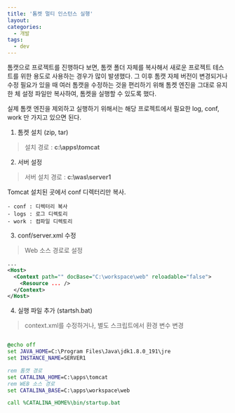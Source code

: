 ```yaml
---
title: '톰켓 멀티 인스턴스 실행'
layout: 
categories:  
  - 개발  
tags:
  - dev
---
```


톰캣으로 프로젝트를 진행하다 보면, 톰캣 폴더 자체를 복사해서 새로운 프로젝트 테스트를 위한 용도로 사용하는 경우가 많이 발생했다. 그 이후 톰캣 자체 버전이 변경되거나 수정 필요가 있을 때 여러 톰캣을 수정하는 것을 편리하기 위해 톰켓 엔진을 그대로 유지한 체 설정 파일만 복사하여, 톰켓을 실행할 수 있도록 했다. 

실제 톰캣 엔진을 제외하고 실행하기 위해서는 해당 프로젝트에서 필요한 log, conf, work 만 가지고 있으면 된다. 

1. 톰켓 설치 (zip, tar) 

> 설치 경로 : **c:\apps\tomcat** 

2. 서버 설정 

> 서버 설치 경로 : **c:\was\server1** 

Tomcat 설치된 곳에서 conf 디렉터리만 복사. 

``` 
- conf : 디렉터리 복사 
- logs : 로그 디렉토리 
- work : 컴파일 디렉토리 
``` 

3. conf/server.xml 수정 
> Web 소스 경로로 설정 
```xml 
...
<Host>
  <Context path="" docBase="C:\workspace\web" reloadable="false">
    <Resource ... /> 
  </Context>
</Host>

``` 

4. 실행 파일 추가 (startsh.bat) 
> context.xml를 수정하거나, 별도 스크립트에서 환경 변수 변경 

``` bat 

@echo off 
set JAVA_HOME=C:\Program Files\Java\jdk1.8.0_191\jre 
set INSTANCE_NAME=SERVER1 

rem 톰캣 경로 
set CATALINA_HOME=C:\apps\tomcat  
rem WEB 소스 경로 
set CATALINA_BASE=C:\apps\workspace\web 

call %CATALINA_HOME%\bin/startup.bat 

```